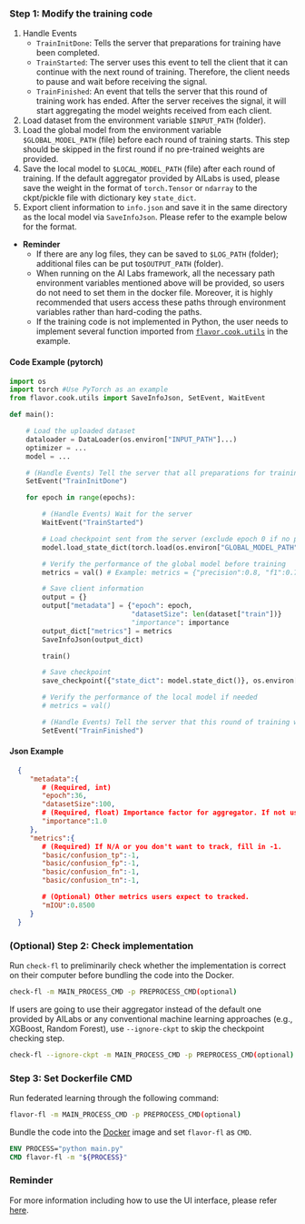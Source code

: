 ### Step 1: Modify the training code
1. Handle Events
	- `TrainInitDone`: Tells the server that preparations for training have been completed.
	- `TrainStarted`: The server uses this event to tell the client that it can continue with the next round of training. Therefore, the client needs to pause and wait before receiving the signal.
	- `TrainFinished`: An event that tells the server that this round of training work has ended. After the server receives the signal, it will start aggregating the model weights received from each client.
2. Load dataset from the environment variable `$INPUT_PATH` (folder).
3. Load the global model from the environment variable `$GLOBAL_MODEL_PATH` (file) before each round of training starts. This step should be skipped in the first round if no pre-trained weights are provided.
4. Save the local model to `$LOCAL_MODEL_PATH` (file) after each round of training. If the default aggregator provided by AILabs is used, please save the weight in the format of `torch.Tensor` or `ndarray` to the ckpt/pickle file with dictionary key `state_dict`.
5. Export client information to `info.json` and save it in the same directory as the local model via `SaveInfoJson`. Please refer to the example below for the format.
- **Reminder**
  - If there are any log files, they can be saved to `$LOG_PATH` (folder); additional files can be put to`$OUTPUT_PATH` (folder).
  - When running on the AI Labs framework, all the necessary path environment variables mentioned above will be provided, so users do not need to set them in the docker file. Moreover, it is highly recommended that users access these paths through environment variables rather than hard-coding the paths.
  - If the training code is not implemented in Python, the user needs to implement several function imported from [`flavor.cook.utils`](../../flavor/cook/utils.py) in the example.

#### Code Example (pytorch)
```python
import os
import torch #Use PyTorch as an example
from flavor.cook.utils import SaveInfoJson, SetEvent, WaitEvent

def main():

    # Load the uploaded dataset
    dataloader = DataLoader(os.environ["INPUT_PATH"]...)
    optimizer = ...
    model = ...

    # (Handle Events) Tell the server that all preparations for training have been completed.
    SetEvent("TrainInitDone")

    for epoch in range(epochs):

        # (Handle Events) Wait for the server
        WaitEvent("TrainStarted")

        # Load checkpoint sent from the server (exclude epoch 0 if no pre-trained weight)
        model.load_state_dict(torch.load(os.environ["GLOBAL_MODEL_PATH"])["state_dict"])

        # Verify the performance of the global model before training
        metrics = val() # Example: metrics = {"precision":0.8, "f1":0.7}

        # Save client information
        output = {}
        output["metadata"] = {"epoch": epoch,
                              "datasetSize": len(dataset["train"])}
                              "importance": importance
        output_dict["metrics"] = metrics
        SaveInfoJson(output_dict)

        train()

        # Save checkpoint
        save_checkpoint({"state_dict": model.state_dict()}, os.environ["LOCAL_MODEL_PATH"])

        # Verify the performance of the local model if needed
        # metrics = val()

        # (Handle Events) Tell the server that this round of training work has ended.
        SetEvent("TrainFinished")
```

#### Json Example
```json
  {
     "metadata":{
        # (Required, int)
        "epoch":36,
        "datasetSize":100,
        # (Required, float) Importance factor for aggregator. If not using, just fill in a number.
        "importance":1.0
     },
     "metrics":{
        # (Required) If N/A or you don't want to track, fill in -1.
        "basic/confusion_tp":-1,
        "basic/confusion_fp":-1,
        "basic/confusion_fn":-1,
        "basic/confusion_tn":-1,

        # (Optional) Other metrics users expect to tracked.
        "mIOU":0.8500
     }
  }
```

### (Optional) Step 2:  Check implementation
Run `check-fl` to preliminarily check whether the implementation is correct on their computer before bundling the code into the Docker.
```bash
check-fl -m MAIN_PROCESS_CMD -p PREPROCESS_CMD(optional)
```
If users are going to use their aggregator instead of the default one provided by AILabs or any conventional machine learning approaches (e.g., XGBoost, Random Forest), use `--ignore-ckpt` to skip the checkpoint checking step.
```bash
check-fl --ignore-ckpt -m MAIN_PROCESS_CMD -p PREPROCESS_CMD(optional)
```

### Step 3: Set Dockerfile CMD
Run federated learning through the following command:
```bash
flavor-fl -m MAIN_PROCESS_CMD -p PREPROCESS_CMD(optional)
```
Bundle the code into the [Docker](pytorch/Dockerfile) image and set `flavor-fl` as `CMD`.
```dockerfile
ENV PROCESS="python main.py"
CMD flavor-fl -m "${PROCESS}"
```

### Reminder
For more information including how to use the UI interface, please refer [here](https://harmonia.taimedimg.com/flp/documents/fl/2.0/manuals/).
